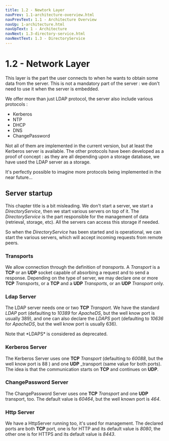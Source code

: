 ```yaml
---
title: 1.2 - Newtork Layer
navPrev: 1.1-architecture-overview.html
navPrevText: 1.1 - Architecture Overview
navUp: 1-architecture.html
navUpText: 1 - Architecture
navNext: 1.3-directory-service.html
navNextText: 1.3 - DirectoryService
---
```


# 1.2 - Network Layer

This layer is the part the user connects to when he wants to obtain some data from the server. This is not a mandatory part of the server : we don't need to use it when the server is embedded.

We offer more than just LDAP protocol, the server also include various protocols :

* Kerberos
* NTP
* DHCP
* DNS
* ChangePassword

Not all of them are implemented in the current version, but at least the Kerberos server is available. The other protocols have been developed as a proof of concept : as they are all depending upon a storage database, we have used the LDAP server as a storage.

It's perfectly possible to imagine more protocols being implemented in the near future...

## Server startup

This chapter title is a bit misleading. We don't start a server, we start a _DirectoryService_, then we start various servers on top of it.
The _DirectoryService_ is the part responsible for the management of data (retrieval, storage, etc). All the servers can access this storage if needed.

So when the _DirectoryService_ has been started and is operational, we can start the various servers, which will accept incoming requests from remote peers.

### Transports

We allow connection through the definition of _transports_. A _Transport_ is a **TCP** or an **UDP** socket capable of absorbing a request and to send a response. Depending on the type of server, we may declare one or more **TCP** _Transports_, or a **TCP** and a **UDP** _Transports_, or an **UDP** _Transport_ only.

### Ldap Server

The LDAP server needs one or two **TCP** _Transport_. We have the standard *LDAP* port (defaulting to *10389* for _ApacheDS_, but the well know port is usually 389), and one can also declare the *LDAPS* port (defaulting to *10636* for _ApacheDS_, but the well know port is usually 636). 

<DIV class="warning" markdown="1">
Note that *LDAPS* is considered as deprecated.
</DIV>

### Kerberos Server

The Kerberos Server uses one **TCP** _Transport_ (defaulting to *60088*, but the well know port is 88 ) and one **UDP** _transport (same value for both ports). The idea is that the communication starts on **TCP** and continues on **UDP**.

### ChangePassword Server

The ChangePassword Server uses one **TCP** _Transport_ and one **UDP** transport, too. The default value is *60464*, but the well known port is *464*.

### Http Server

We have a HttpServer running too, it's used for management. The declared ports are both **TCP** port, one is for HTTP and its default value is *8080*, the other one is for HTTPS and its default value is *8443*.

